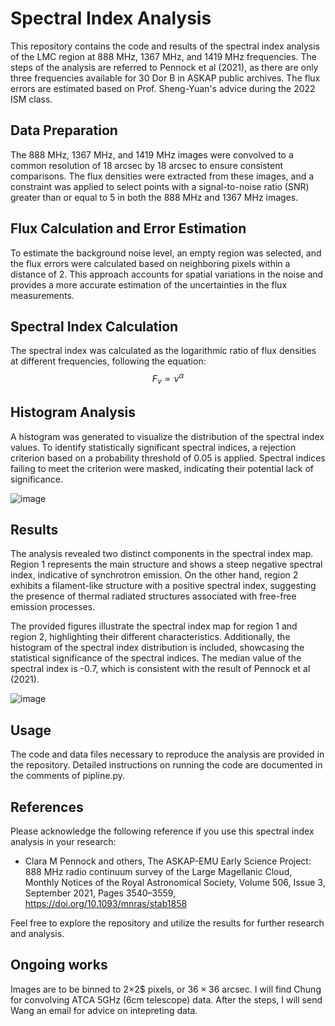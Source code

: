 # Spectral Index Analysis

This repository contains the code and results of the spectral index analysis of the LMC region at 888 MHz, 1367 MHz, and 1419 MHz frequencies. The steps of the analysis are referred to Pennock et al (2021), as there are only three frequencies available for 30 Dor B in ASKAP public archives. The flux errors are estimated based on Prof. Sheng-Yuan's advice during the 2022 ISM class.

## Data Preparation

The 888 MHz, 1367 MHz, and 1419 MHz images were convolved to a common resolution of 18 arcsec by 18 arcsec to ensure consistent comparisons. The flux densities were extracted from these images, and a constraint was applied to select points with a signal-to-noise ratio (SNR) greater than or equal to 5 in both the 888 MHz and 1367 MHz images.

## Flux Calculation and Error Estimation

To estimate the background noise level, an empty region was selected, and the flux errors were calculated based on neighboring pixels within a distance of 2. This approach accounts for spatial variations in the noise and provides a more accurate estimation of the uncertainties in the flux measurements.

## Spectral Index Calculation

The spectral index was calculated as the logarithmic ratio of flux densities at different frequencies, following the equation: $$F_\nu \propto \nu^\alpha$$


## Histogram Analysis

A histogram was generated to visualize the distribution of the spectral index values. To identify statistically significant spectral indices, a rejection criterion based on a probability threshold of 0.05 is applied. Spectral indices failing to meet the criterion were masked, indicating their potential lack of significance. 

![image](https://github.com/boan-chen/30DorB-ASKAP/assets/108161781/a5b4b749-cbae-42d0-8fb3-7ab7688f79ea)

## Results

The analysis revealed two distinct components in the spectral index map. Region 1 represents the main structure and shows a steep negative spectral index, indicative of synchrotron emission. On the other hand, region 2 exhibits a filament-like structure with a positive spectral index, suggesting the presence of thermal radiated structures associated with free-free emission processes.

The provided figures illustrate the spectral index map for region 1 and region 2, highlighting their different characteristics. Additionally, the histogram of the spectral index distribution is included, showcasing the statistical significance of the spectral indices. The median value of the spectral index is -0.7, which is consistent with the result of Pennock et al (2021).

![image](https://github.com/boan-chen/30DorB-ASKAP/assets/108161781/5d486601-ca22-48a1-a071-2bf3739b88b4)

## Usage

The code and data files necessary to reproduce the analysis are provided in the repository. Detailed instructions on running the code are documented in the comments of pipline.py.

## References

Please acknowledge the following reference if you use this spectral index analysis in your research:

- Clara M Pennock and others, The ASKAP-EMU Early Science Project: 888 MHz radio continuum survey of the Large Magellanic Cloud, Monthly Notices of the Royal Astronomical Society, Volume 506, Issue 3, September 2021, Pages 3540–3559, https://doi.org/10.1093/mnras/stab1858

Feel free to explore the repository and utilize the results for further research and analysis.

## Ongoing works
Images are to be binned to $2\times$2$ pixels, or $36\times36$ arcsec. I will find Chung for convolving ATCA 5GHz (6cm telescope) data. After the steps, I will send Wang an email for advice on intepreting data.
